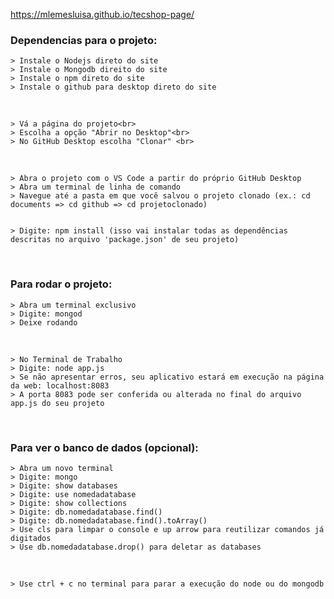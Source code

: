  https://mlemesluisa.github.io/tecshop-page/


<h3>Dependencias para o projeto: </h3>

    > Instale o Nodejs direto do site
    > Instale o Mongodb direito do site
    > Instale o npm direto do site 
    > Instale o github para desktop direto do site

<br>

    > Vá a página do projeto<br>
    > Escolha a opção "Abrir no Desktop"<br>
    > No GitHub Desktop escolha "Clonar" <br>

<br>

    > Abra o projeto com o VS Code a partir do próprio GitHub Desktop
    > Abra um terminal de linha de comando
    > Navegue até a pasta em que você salvou o projeto clonado (ex.: cd documents => cd github => cd projetoclonado)


    > Digite: npm install (isso vai instalar todas as dependências descritas no arquivo 'package.json' de seu projeto)

<br>

<h3>Para rodar o projeto: </h3>

    > Abra um terminal exclusivo
    > Digite: mongod
    > Deixe rodando 

<br>

    > No Terminal de Trabalho
    > Digite: node app.js
    > Se não apresentar erros, seu aplicativo estará em execução na página da web: localhost:8083 
    > A porta 8083 pode ser conferida ou alterada no final do arquivo app.js do seu projeto

<br>

<h3>Para ver o banco de dados (opcional): </h3>

    > Abra um novo terminal
    > Digite: mongo 
    > Digite: show databases
    > Digite: use nomedadatabase
    > Digite: show collections
    > Digite: db.nomedadatabase.find()
    > Digite: db.nomedadatabase.find().toArray()
    > Use cls para limpar o console e up arrow para reutilizar comandos já digitados 
    > Use db.nomedadatabase.drop() para deletar as databases

<br>

    > Use ctrl + c no terminal para parar a execução do node ou do mongodb 

<br>